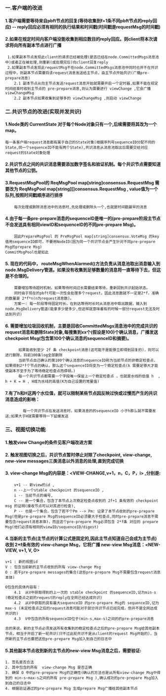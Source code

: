 ### 一.客户端的改进

#### 1.客户端需要等待来自pbft节点的回复(等待收集到f+1条不同pbft节点的reply回应) -- reply回应必须有相同的执行结果和时间戳(时间戳是requestMsg的时间戳)

#### 2.如果在规定时间内客户端没能收集到相应数目的reply回应。则client将本次请求将向所有副本节点进行广播
	 1.如果副本节点发现此client的请求已经被处理(是否已经在node.CommittedMsgs消息池中)或者正在被处理,则重新(或处理完后)向client回复reply
	 2.如果副本节点发现此requestMsg不在node.CommittedMsgs消息池中同时也并不在共识过程中，则副本节点需要将该request消息发送给主节点，由主节点开始共识(广播pre-prepare消息)
	    2.1 副本节点从向主节点发送request消息开始就需要开启一个定时器,如果不能在规定时间结束时收到主节点的 pre-prepare消息,则认为需要进行 viewChange ,它会广播 viewChangeMsg
	    2.2 副本节点如果收集到足够多的 viewChangeMsg ,则启动 viewChange


### 二.共识节点的改进(实现并发共识)

#### 1.Node类的 CurrentState 对于每个Node对象只有一个,后续需要将其改为一个map。
    每一条客户端request消息都有属于自己的State对象(根据序列号sequenceID分配不同的State,同一个sequenceID不能有两个State),共识消息从消息池取出后需要交给对应request的State对象处理

#### 2.共识节点之间的共识消息需要添加数字签名和验证机制。每个共识节点需要知道其他节点的公钥。

#### 3.RequestMsgPool的 ReqMsgPool map[string]consensus.RequestMsg 需要改为  ReqMsgPool map[string][]consensus.RequestMsg , value值为一个队列,按照时间戳顺序进行排序
        每次处理或删除消息池中的消息时,先处理或删除头一个,也就是时间戳最早的消息
    
#### 4.由于每一条pre-prepare消息的sequenceID是唯一的(pre-prepare阶段主节点不会发送具有相同viewID和sequenceID的不同pre-prepare Msg)。
        因此PrepareMsgPool 的 PreMsgPool map[string]consensus.VoteMsg 的key值用sequenceID即可，不要用NodeID(因为同一个共识节点会产生针对不同pre-prepare Msg的prepare Msg)
    CommitMsgPool也是如此

#### 5. 现在的代码中， routeMsgWhenAlarmed()方法负责从消息池取出消息输入到node.MsgDelivery管道。如果没有收集到足够数量的消息将一直等待下去，但这是不合理的。
        需要增加等待超时机制，如果等待时间过长需要结束等待，重新回到共识起始状态。
        同时由于现在的pbft可能一次性会处理多个request，因此消息数就不一定是2*f，准确的数量是 2*f*n(n为request消息数)。
        方案一: 每一阶段等待固定时长，在到达等待时长时从消息池中取出数据，输入到node.MsgDelivery管道(能拿多少是多少,但这样就意味着有的时候一部分request无法及时达到共识)

#### 6. 需要增加垃圾回收机制，主要是回收CommittedMsgs消息池中的完成共识的request消息和删除State对象,每搜集到xx个(假设是100)个确认消息，广播发送 checkpoint Msg(包含第100个确认消息的sequenceID和摘要)。
          如果能收到至少 2f 条 checkpoint消息(这可能不是能够立即得到回复的)，则可以进行删除，将前100条log全部删除
          当前节点自己确认的第100个确认消息的sequenceID称为当前节点的非稳定检查点，如果得到2*f个节点的确认，那么这个sequenceID将变为一个稳定检查点(k 需要足够大才能使副本不至于为了等待稳定检查点而停顿。)
          每一个共识节点都需要一个字段唯一保留上一个稳定检查点 ，也就是水线的低值 h  , h + K = H , H成为水线的高值(K为自己设置的常量值)

#### 7.有了h和H这两个水位值，就可以限制某些节点因反映过快或过慢而产生的共识消息造成的影响： 
            每一个共识节点在发送消息时，如果消息的的sequenceID 小于h那么就不需要发送;如果大于H就需要等待一下延缓发送


### 三、视图切换功能

#### 1.触发view Change的条件见客户端改进方案

#### 2. 触发视图切换之后，共识节点暂时停止对除了checkpoint, view-change, new-view messages三类消息以外消息的处理,直到完成切换

#### 3. view-change Msg的内容是：<VIEW-CHANGE,v+1，n，C，P，i>  ,分别是: 
        v+1 -- 新view的id , 
        n --上一个stable checkpoint 的sequenceID , 
        i -- 当前节点的编号,
        C -- 是一个集合，包含了本节点上次稳定检查点收到的 2f+1 条有效的 checkpoint msg 的证明(接收节点可以对其进行检查),
        P -- 也是一个集合，包含了若干个Pm --> Pm: 记录了本节点收到的pre-prepare Msg(但是pre-prepare Msg的sequenceID必须要大于检查点,同时pre-prepare消息不需要包含request消息本体)，而且这个pre-prepare Msg必须包含 2*f条 对应的 prepare Msg(他们必须有相同的viewID/sequenceID/digest)

#### 4.当新的主节点(主节点的计算公式是固定的,因此主节点知道自己会成为主节点)收到 2*f条有效的 view-change Msg，它将广播 new-view Msg消息：<NEW-VIEW, v+1, V, O> 
    v+1 : 新的视图id
    V : 包含当前新的主节点收到的所有 view-change Msg
    O : 若干pre-prepare messages的集合(这些pre-prepare Msg不需要包含request消息本体)

    O包含的具体内容有：
        4.1  从V中获取得到的上一次的 stable checkpoint 的sequenceID,记为min-s  (稳定检查点之前的request的reply在全网已经达成共识)
        4.2  从V中获取的具有最大sequenceID 的pre-prepare Msg的 sequenceID,记为max-s (未定检查点之后的request消息可能对于部分共识节点已经完成，但并不是全网达成共识的)
        4.3  V中包含的所有sequenceID位于(min-s,max-s)之间的的pre-prepare消息

    总的来说，新的主节点必须发送所有收集到的稳定检查点之后的pre-prepare Msg给其他副本节点，相当于开启了新一轮共识(只不过此轮共识不是从client的request Msg开始的)，当然新的主节点也要把这些pre-prepare Msg加入到自己的日志中

#### 5.其他副本节点收到新的主节点的new-view Msg消息之后，需要验证:
    1. 签名是否合法
    2. 其中包含的所有  view-change Msg 是否正确
    3. 确保 O 中的pre-prepare Msg的正确性(确认的方法也是从所有view-change Msg中得到的 min-s~max-s之间的所有 pre-prepare Msg ),确认成功的pre-prepare Msg加入到自己的日志中
    4. 根据验证通过的pre-prepare Msg 生成prepare Msg广播给其他副本节点

